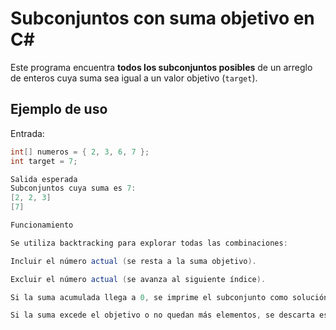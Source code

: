 # Subconjuntos con suma objetivo en C#

Este programa encuentra **todos los subconjuntos posibles** de un arreglo de enteros cuya suma sea igual a un valor objetivo (`target`).

## Ejemplo de uso

Entrada:

```csharp
int[] numeros = { 2, 3, 6, 7 };
int target = 7;

Salida esperada
Subconjuntos cuya suma es 7:
[2, 2, 3]
[7]

Funcionamiento

Se utiliza backtracking para explorar todas las combinaciones:

Incluir el número actual (se resta a la suma objetivo).

Excluir el número actual (se avanza al siguiente índice).

Si la suma acumulada llega a 0, se imprime el subconjunto como solución.

Si la suma excede el objetivo o no quedan más elementos, se descarta esa rama.